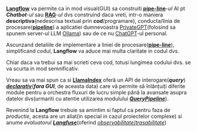[**Langflow**](https://www.langflow.org/) va permite ca in mod visual(GUI) sa construiti [**pipe-line**](https://bytesupreme.online/crafting-no-code-local-rag-chatbots-with-langflow-and-ollama/)-*ul* AI pt ***Chatbot***-*ul* sau [**RAG**](https://bytesupreme.online/crafting-no-code-local-rag-chatbots-with-langflow-and-ollama/)-*ul* dvs construind daca vreti, intr-o maniera **descriptiva**(nedescrisa textual prin ***cod***/programare), conducta/linia de procesare([**pipeline**](https://bytesupreme.online/crafting-no-code-local-rag-chatbots-with-langflow-and-ollama/)) a aplicatiei dumnevoastra [PrivateGPT](https://github.com/ollama/ollama/tree/main/examples/langchain-python-rag-privategpt)(folosind sa spunem server-ul LLM [Ollama](https://ollama.com/download/windows)) sau de ce nu [ChatGPT](https://chatgpt.com/)-ul personal.

Ascunzand detaliile de implementare a liniei de procesare([**pipe-line**](https://bytesupreme.online/crafting-no-code-local-rag-chatbots-with-langflow-and-ollama/)), simplificand codul, **Langflow** va aduce mai multa claritate in codul dvs.

Chiar daca va trebui sa mai scrieti ceva cod, totusi lungimea codului dvs. se va scurta in mod semnificativ.

Vreau sa va mai spun ca si [**LlamaIndex**](https://docs.llamaindex.ai/en/stable/module_guides/querying/pipeline/) oferă un API de interogare(***query***) [***declarativ***](https://docs.llamaindex.ai/en/stable/getting_started/starter_tools/rag_cli/)(***fara GUI***, de aceasta data) care vă permite să înlănțuiți diferite module pentru a orchestra fluxuri de lucru simple până la avansate asupra datelor dvs(urmariti cu atentie utilizarea modulului [***QueryPipeline***](https://docs.llamaindex.ai/en/stable/module_guides/querying/pipeline/)).

Revenind la **Langflow** trebuie sa amintim si faptul ca pentru faza de *productie*, acesta are un aliat(in special in cazul proiectelor complexe) si anume *evaluatorul* [***Langfuse***](https://langfuse.com/blog/langflow)(oferind [*observabilitate*/*trasabilitate*](https://langfuse.com/docs/integrations/ollama))
